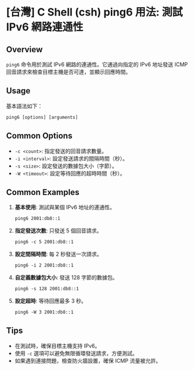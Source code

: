 # [台灣] C Shell (csh) ping6 用法: 測試 IPv6 網路連通性

## Overview
`ping6` 命令用於測試 IPv6 網路的連通性。它通過向指定的 IPv6 地址發送 ICMP 回音請求來檢查目標主機是否可達，並顯示回應時間。

## Usage
基本語法如下：
```csh
ping6 [options] [arguments]
```

## Common Options
- `-c <count>`: 指定發送的回音請求數量。
- `-i <interval>`: 設定發送請求的間隔時間（秒）。
- `-s <size>`: 設定發送的數據包大小（字節）。
- `-W <timeout>`: 設定等待回應的超時時間（秒）。

## Common Examples
1. **基本使用**: 測試與某個 IPv6 地址的連通性。
   ```csh
   ping6 2001:db8::1
   ```

2. **指定發送次數**: 只發送 5 個回音請求。
   ```csh
   ping6 -c 5 2001:db8::1
   ```

3. **設定間隔時間**: 每 2 秒發送一次請求。
   ```csh
   ping6 -i 2 2001:db8::1
   ```

4. **自定義數據包大小**: 發送 128 字節的數據包。
   ```csh
   ping6 -s 128 2001:db8::1
   ```

5. **設定超時**: 等待回應最多 3 秒。
   ```csh
   ping6 -W 3 2001:db8::1
   ```

## Tips
- 在測試時，確保目標主機支持 IPv6。
- 使用 `-c` 選項可以避免無限循環發送請求，方便測試。
- 如果遇到連接問題，檢查防火牆設置，確保 ICMP 流量被允許。
